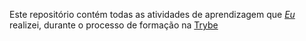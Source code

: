Este repositório contém todas as atividades de aprendizagem que _[Eu](https://www.linkedin.com/in/jefersongjr/)_ realizei, durante o processo de formação na [Trybe](https://www.btrybe.com/)
